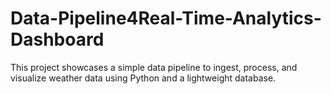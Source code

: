 # Data-Pipeline4Real-Time-Analytics-Dashboard
This project showcases a simple data pipeline to ingest, process, and visualize weather data using Python and a lightweight database. 
